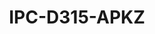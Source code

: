 ---
title: "IPC-D315-APKZ"
description: "2MP Vandal-resistant Network IR VF Dome Camera"
image: "/images/categories/products/accessories/BAT-LA5800/BAT-LA58002.png"
images:
  - url: "/images/categories/products/accessories/BAT-LA5800/BAT-LA58002.png"
    caption: "Front view"
features:
  - Day/night functionality
  - Smart IR, up to 30m (98ft) IR distance
  - 2D/3D DNR (Digital Noise Reduction)
  - Built-in Mic
  - Ultra 265, H.265, H.264, MJPEG
  - ROI (Region of Interest)
  - ONVIF Conformance
  - Wide temperature range:-30°C ~ 60°C (-22°F ~ 140°F)
  - Wide voltage range of ±25%
  - IK10 vandal resistant
  - IP67
  - 3-Axis
specifications: 
  Sensor: 1/2.7", progressive scan, CMOS
  Lens: 2.8 ~ 12mm, AF automatic focusing and motorized zoom lens
  Lens (mm): 2.8 / 12
  Detect (m): 42 / 180
  Observe (m): 16.8 / 72
  Recognize (m): 8.4 / 36
  Identify (m): 4.2 / 18
  Angle of View (H): 108.05°~ 32.59°
  Angle of View (V): 56.81°~ 18.36°
  Angle of View (O): 111.91°~36.53°
  Adjustment angle: Pan:- 3° ~ 360°, Tilt:- 0° ~ 70°, Rotate:- 3° ~ 360°
  Shutter: Auto/Manual, 1 ~ 1/100000s
  Minimum Illumination: Colour:- 0.01Lux (F1.8, AGC ON); 0Lux with IR on
  Day/Night: IR-cut filter with auto switch (ICR)
  Digital noise reduction: 2D/3D DNR
  IR Range: Up to 30m (98ft) IR range
  Defog: Digital Defog
  WDR: 120dB
  Audio:
  Audio Compression: G.711
  Suppression: Supported
  Sampling Rate: 8KHZ
  Edge Storage: Micro SD, up to 128GB
  Network Storage: ANR,NAS(NFS)
  Video Compression: Ultra 265, H.265, H.264, MJPEG
  H.264 code profile: Baseline profile, Main profile, High profile
  Frame Rate: Main Stream:- 1080P (1920*1080), Max 30fps; 720P (1280*720), Max 30fps
  Sub Stream: 720P (1280*720), Max 30fps; D1 (720*576), Max 30fps; 640*360,Max 30fps; 2CIF(704*288), Max 30fps; CIF(352*288), Max 30fps;
  HLC: Supported
  BLC: Supported
  OSD: Up to 4 OSDs
  Privacy Mask: Up to 4 areas
  ROI: Up to 8 areas
  Motion Detection: Up to 4 areas
  Behavior Detection: intrusion(based on human body detection), motion detection, tampering alarm, audio detection
  Protocols: IPv4, IGMP, ICMP, TCP, UDP, DHCP, RTP, RTSP, RTCP, DNS, DDNS, NTP, UPnP, HTTP, RTMP
  Compatible Integration: ONVIF (Profile S, Profile T, Profile G), API
  Network: 10/100M Base-TX Ethernet
  Built-in Mic: Supported
  Power: DC 12V±25%, PoE (IEEE 802.3af)
  Power consumption: Max 6.0W
  Dimensions (Ø x H): Ø128 x 100mm (Ø5.0” x 3.9”)
  Weight: 0.56kg (1.23lb)
  Working Environment: -30°C ~ 60°C (-22°F ~ 140°F), Humidity:- ≤95% RH (non-condensing)
  Surge Protection: 6KV
  Ingress Protection: IP67
  Vandal Resistant: IK10
  Reset Button: Supported
---